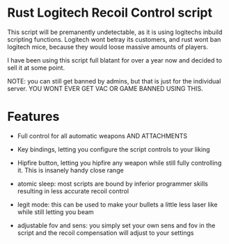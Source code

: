 # Rust Logitech Recoil Control script

This script will be premanently undetectable, as it is using logitechs inbuild scripting functions. Logitech wont betray its customers, and rust wont ban logitech mice, because they would loose massive amounts of players.

I have been using this script full blatant for over a year now and decided to sell it at some point.

NOTE: you can still get banned by admins, but that is just for the individual server. YOU WONT EVER GET VAC OR GAME BANNED USING THIS.

# Features

* Full control for all automatic weapons AND ATTACHMENTS

* Key bindings, letting you configure the script controls to your liking

* Hipfire button, letting you hipfire any weapon while still fully controlling it. This is insanely handy close range

* atomic sleep: most scripts are bound by inferior programmer skills resulting in less accurate recoil control

* legit mode: this can be used to make your bullets a little less laser like while still letting you beam

* adjustable fov and sens: you simply set your own sens and fov in the script and the recoil compensation will adjust to your settings